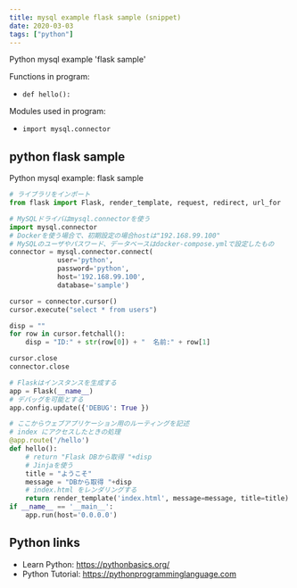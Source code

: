 ```yaml
---
title: mysql example flask sample (snippet)
date: 2020-03-03
tags: ["python"]
---
```

Python mysql example 'flask sample'

Functions in program: 
* `def hello():`

Modules used in program: 
* `import mysql.connector`

## python flask sample

Python mysql example: flask sample

```python
# ライブラリをインポート
from flask import Flask, render_template, request, redirect, url_for

# MySQLドライバはmysql.connectorを使う
import mysql.connector
# Dockerを使う場合で、初期設定の場合hostは"192.168.99.100"
# MySQLのユーザやパスワード、データベースはdocker-compose.ymlで設定したもの
connector = mysql.connector.connect(
            user='python',
            password='python',
            host='192.168.99.100',
            database='sample')

cursor = connector.cursor()
cursor.execute("select * from users")

disp = ""
for row in cursor.fetchall():
    disp = "ID:" + str(row[0]) + "  名前:" + row[1]

cursor.close
connector.close

# Flaskはインスタンスを生成する
app = Flask(__name__)
# デバッグを可能とする
app.config.update({'DEBUG': True })

# ここからウェブアプリケーション用のルーティングを記述
# index にアクセスしたときの処理
@app.route('/hello')
def hello():
    # return "Flask DBから取得 "+disp
    # Jinjaを使う
    title = "ようこそ"
    message = "DBから取得 "+disp
    # index.html をレンダリングする
    return render_template('index.html', message=message, title=title)
if __name__ == '__main__':
    app.run(host='0.0.0.0')


```

## Python links

- Learn Python: https://pythonbasics.org/
- Python Tutorial: https://pythonprogramminglanguage.com
